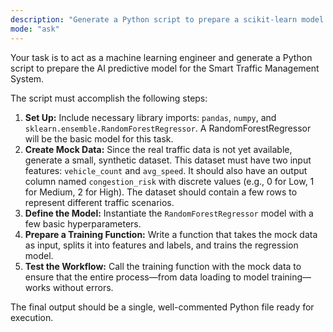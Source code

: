 ```yaml
---
description: "Generate a Python script to prepare a scikit-learn model for training on traffic data. The script should be functional with a mock dataset before the real data is available."
mode: "ask"
---
```

Your task is to act as a machine learning engineer and generate a Python script to prepare the AI predictive model for the Smart Traffic Management System.

The script must accomplish the following steps:

1.  **Set Up:** Include necessary library imports: `pandas`, `numpy`, and `sklearn.ensemble.RandomForestRegressor`. A RandomForestRegressor will be the basic model for this task.
2.  **Create Mock Data:** Since the real traffic data is not yet available, generate a small, synthetic dataset. This dataset must have two input features: `vehicle_count` and `avg_speed`. It should also have an output column named `congestion_risk` with discrete values (e.g., 0 for Low, 1 for Medium, 2 for High). The dataset should contain a few rows to represent different traffic scenarios.
3.  **Define the Model:** Instantiate the `RandomForestRegressor` model with a few basic hyperparameters.
4.  **Prepare a Training Function:** Write a function that takes the mock data as input, splits it into features and labels, and trains the regression model.
5.  **Test the Workflow:** Call the training function with the mock data to ensure that the entire process—from data loading to model training—works without errors.

The final output should be a single, well-commented Python file ready for execution.